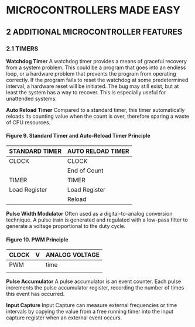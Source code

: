 # MICROCONTROLLERS MADE EASY

## 2 ADDITIONAL MICROCONTROLLER FEATURES

### 2.1 TIMERS

**Watchdog Timer**
A watchdog timer provides a means of graceful recovery from a system problem. This could be a program that goes into an endless loop, or a hardware problem that prevents the program from operating correctly. If the program fails to reset the watchdog at some predetermined interval, a hardware reset will be initiated. The bug may still exist, but at least the system has a way to recover. This is especially useful for unattended systems.

**Auto Reload Timer**
Compared to a standard timer, this timer automatically reloads its counting value when the count is over, therefore sparing a waste of CPU resources.

#### Figure 9. Standard Timer and Auto-Reload Timer Principle

| STANDARD TIMER | AUTO RELOAD TIMER |
|----------------|-------------------|
| CLOCK          | CLOCK             |
|                | End of Count      |
| TIMER          | TIMER             |
| Load Register  | Load Register     |
|                | Reload            |

**Pulse Width Modulator**
Often used as a digital-to-analog conversion technique. A pulse train is generated and regulated with a low-pass filter to generate a voltage proportional to the duty cycle.

#### Figure 10. PWM Principle

| CLOCK | V | ANALOG VOLTAGE |
|-------|---|----------------|
| PWM   |   | time           |
|       |   |                |

**Pulse Accumulator**
A pulse accumulator is an event counter. Each pulse increments the pulse accumulator register, recording the number of times this event has occurred.

**Input Capture**
Input Capture can measure external frequencies or time intervals by copying the value from a free running timer into the input capture register when an external event occurs.